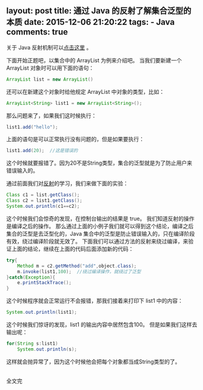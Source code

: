 layout: post
title: 通过 Java 的反射了解集合泛型的本质
date: 2015-12-06 21:20:22
tags: 
	- Java
comments: true
---

关于 Java 反射机制可以[点击这里](../../../../2015/12/06/reflection-in-java/) 。

下面开始正题吧，以集合中的 ArrayList 为例来介绍吧。
当我们要新建一个 ArrayList 对象时可以用下面的语句：
```java
ArrayList list = new ArrayList()
```
还可以在新建这个对象时给他规定 ArrayList 中对象的类型，比如：
```java
ArrayList<String> list1 = new ArrayList<String>();
```
<!--more-->
那么问题来了，如果我们这时候执行：
```java
list1.add("hello"); 
```
上面的语句是可以正常执行没有问题的，但是如果要执行：
```java
list1.add(20);  //这是错误的
```
这个时候就要报错了。因为20不是String类型，集合的泛型就是为了防止用户来错误输入的。

通过前面我们对[反射](../../../../2015/12/06/reflection-in-java/)的学习，我们来做下面的实验：
``` java
Class c1 = list.getClass();
Class c2 = list1.getClass();
System.out.println(c1==c2);
```
这个时候我们会惊奇的发现，在控制台输出的结果是 true。
我们知道反射的操作是编译之后的操作。
那么通过上面的小例子我们就可以得到这个结论，编译之后集合的泛型是去泛型化的，Java 集合中的泛型是防止错误输入的，只在编译阶段有效，绕过编译阶段就无效了。
下面我们可以通过方法的反射来绕过编译，来验证上面的结论，继续在上面的代码后面添加新的代码：
```java
try{
	Method m = c2.getMethod("add",object.class);
	m.invoke(list1,100);  //绕过编译操作，就绕过了泛型
}catch(Exception){
	e.printStackTrace();
}
```
这个时候程序就会正常运行不会报错，那我们接着来打印下 list1 中的内容：
```java
System.out.println(list1);
```
这个时候我们惊讶的发现，list1 的输出内容中居然包含100。
但是如果我们这样去输出呢：
```java
for(String s:list1)
	System.out.println(s);
```
这样就会抛异常了，因为这个时候他会把每个对象都当成String类型的了。


</br>
全文完